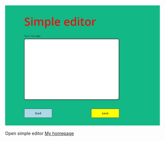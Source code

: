 ![simple editor photo](src/assets/img/readme.JPG)


Open simple editor [My homepage](https://pablokmieleski.github.io/simple-editor/)
